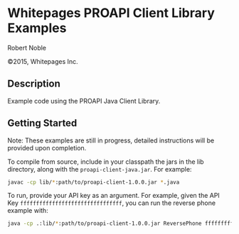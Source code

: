 # Whitepages PROAPI Client Library Examples

Robert Noble

©2015, Whitepages Inc.

## Description

Example code using the PROAPI Java Client Library.

## Getting Started

Note: These examples are still in progress, detailed instructions will be
provided upon completion.

To compile from source, include in your classpath the jars in the lib
directory, along with the `proapi-client-java.jar`.
For example:
```bash
javac -cp lib/*:path/to/proapi-client-1.0.0.jar *.java
```

To run, provide your API key as an argument. For example, given the API Key
`ffffffffffffffffffffffffffffffff`, you can run the reverse phone example with:
```bash
java -cp .:lib/*:path/to/proapi-client-1.0.0.jar ReversePhone ffffffffffffffffffffffffffffffff
```
